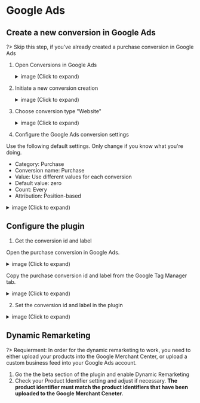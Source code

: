 # Google Ads

## Create a new conversion in Google Ads

?> Skip this step, if you've already created a purchase conversion in Google Ads

1. Open Conversions in Google Ads

    <details>
    <summary>image (Click to expand)</summary>

    ![Google Ads browse to conversions](../_media/google-ads-browse-to-conversions.png)
    </details>

2. Initiate a new conversion creation

    <details>
    <summary>image (Click to expand)</summary>

    ![Google Ads initiate new conversion creation](../_media/google-ads-create-new-conversion-initiate.png)
    </details>

3. Choose conversion type "Website"

    <details>
    <summary>image (Click to expand)</summary>

    ![Google Ads conversion type](../_media/google-ads-choose-conversion-type.png)
    </details>

4. Configure the Google Ads conversion settings

 Use the following default settings. Only change if you know what you're doing. 

 - Category: Purchase
 - Conversion name: Purchase
 - Value: Use different values for each conversion
 - Default value: zero
 - Count: Every
 - Attribution: Position-based

  <details>
  <summary>image (Click to expand)</summary>

  ![Google Ads conversion settings](../_media/google-ads-conversion-settings.png)
  </details>

## Configure the plugin

1. Get the conversion id and label

 Open the purchase conversion in Google Ads.

 <details>
  <summary>image (Click to expand)</summary>

 ![Google Ads open the conversion](../_media/google-ads-open-the-conversion.png)
  </details>

 Copy the purchase conversion id and label from the Google Tag Manager tab.

 <details>
  <summary>image (Click to expand)</summary>

 ![Google Ads copy conversion id and label](../_media/google-ads-copy-conversion-id-and-label.png)
  </details>


 2. Set the conversion id and label in the plugin
<details>
  <summary>image (Click to expand)</summary>

 ![Google Ads paste conversion id and label](../_media/google-ads-paste-conversion-id-and-label.png)
  </details>


## Dynamic Remarketing

?> Requierment: In order for the dynamic remarketing to work, you need to either upload your products into the Google Merchant Center, or upload a custom business feed into your Google Ads account. 

1. Go the the beta section of the plugin and enable Dynamic Remarketing
2. Check your Product Identifier setting and adjust if necessary. **The product identifier must match the product identifiers that have been uploaded to the Google Merchant Ceneter.**